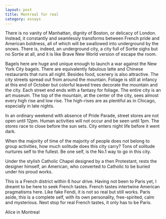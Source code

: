 ```yaml
---
layout: post
title: Montreal for real
category: essays
---
```

There is no vanity of Manhattan, dignity of Boston, or delicacy of London. Instead, it constantly and seamlessly transforms between French pride and American boldness, all of which will be swallowed into underground by the snows. There is, indeed, an underground city, a city full of Sortie sighs but no Sortie at all, and it is like Brave New World version of escape the room.

Bagels here are huge and unique enough to launch a war against the New York City bagels. There are equivalently fabulous latte and Chinese restaurants that runs all night. Besides food, scenery is also attractive. The city streets spread out from around the mountain. Foliage is still at infancy at this end of October but colorful leaved trees decorate the mountain and the city. Each street end ends with a fantasy for foliage. The entire city is an art museum. The top of the mountain, at the center of the city, sees almost every high rise and low rise. The high-rises are as plentiful as in Chicago, especially in late nights.

In an ordinary weekend with absence of Pride Parade, street stores are not open until 12pm. Human activities will not occur and be seen until 1pm. The stores race to close before the sun sets. City enters night life before it went dark.

When the majority of time of the majority of people does not belong to group activities, how much solitude does this city carry? Tons of solitude nurtures self to the fullest. Be one self, is the No.1 way to go in this city.

Under the stylish Catholic Chapel designed by a then Protestant, rests the designer himself, an American, who converted to Catholic to be buried under his proud works.

This is a French district within 6 hour drive. Having not been to Paris yet, I dreamt to be here to seek French tastes. French tastes intertwine American pragmatisms here. Like fake Fendi, it is not so real but still works. Paris aside, this is a complete self, with its own personality, free-spirited, calm and mysterious. Next stop for real French tastes, it only has to be Paris.

Alice in Montreal
